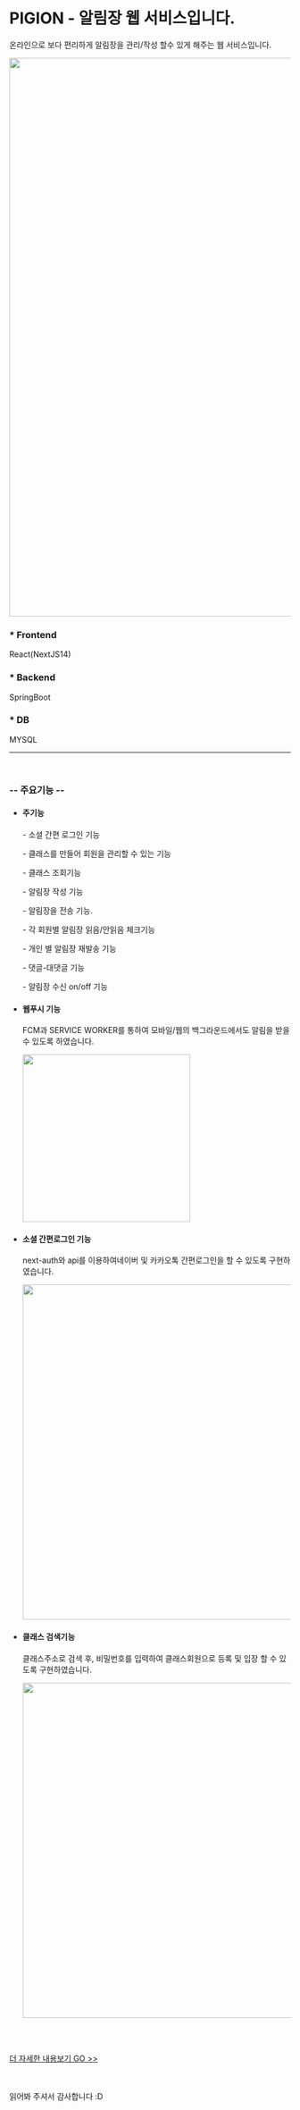 <h1>PIGION - 알림장 웹 서비스입니다.</h1>
<p>온라인으로 보다 편리하게 알림장을 관리/작성 할수 있게 해주는 웹 서비스입니다.</p>

<img src="https://github.com/dldnrud123/yam/assets/49900271/34eb229c-a5b5-4f22-9a55-5a54a2be3870" width=1000px />


<h3>* Frontend</h3>
<p>React(NextJS14)</p>

<h3>* Backend</h3>
<p>SpringBoot</p>

<h3>* DB</h3>
<p>MYSQL</p>

<hr>
<br>
<h3>-- 주요기능 --</h3>
<ul>
<li>
<h4>주기능</h4>
  
<p>- 소셜 간편 로그인 기능</p>
<p>- 클래스를 만들어 회원을 관리할 수 있는 기능</p>
<p>- 클래스 조회기능</p>
<p>- 알림장 작성 기능</p>
<p>- 알림장을 전송 기능. </p>
<p>- 각 회원별 알림장 읽음/안읽음 체크기능</p>
<p>- 개인 별 알림장 재발송 기능 </p>
<p>- 댓글-대댓글 기능</p>
<p>- 알림장 수신 on/off 기능</p>

</li>
<li>
<h4>웹푸시 기능</h4>

<p>FCM과 SERVICE WORKER를 통하여 모바일/웹의 백그라운드에서도 알림을 받을 수 있도록 하였습니다.</p>
<img src="https://github.com/dldnrud123/yam/assets/49900271/5d10177a-160a-4351-9a6b-eddb03091156" width=300px />
</li>
<li>
<h4>소셜 간편로그인 기능</h4>
  
<p>next-auth와 api를 이용하여네이버 및 카카오톡 간편로그인을 할 수 있도록 구현하였습니다. </p>
<img src="https://github.com/dldnrud123/yam/assets/49900271/f9de0557-74b9-4d8b-9c72-9b685b1774a5" width=600px />
</li>
<li>
<h4>클래스 검색기능</h4>
  
<p>클래스주소로 검색 후, 비밀번호를 입력하여 클래스회원으로 등록 및 입장 할 수 있도록 구현하였습니다.</p>
<img src="https://github.com/dldnrud123/yam/assets/49900271/5d593715-1db0-4358-9f4d-1fb7753edfef" width=600px />
</li>
</ul>
<br>
<br>

<p><a href="https://github.com/dldnrud123/pigion-AlimWeb/blob/main/PIGEON_%EC%95%8C%EB%A6%BC%EC%9E%A5%20%EC%84%A4%EB%AA%85.pdf">더 자세한 내용보기 GO >> </a></p>
<br>
<br>
읽어봐 주셔서 감사합니다 :D <br><br>

